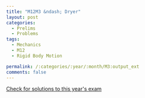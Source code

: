 ```yaml
---
title: "M12M3 &ndash; Dryer"
layout: post
categories:
  - Prelims
  - Problems
tags:
  - Mechanics
  - M12
  - Rigid Body Motion

permalink: /:categories/:year/:month/M3:output_ext
comments: false
---
```

<object data="2012M3M.pdf" type="application/pdf" width="100%" height="500"></object>
<div class="message"><a href='https://princetonprelim.com/prelim/28/'>Check for solutions to this year's exam</a></div>
